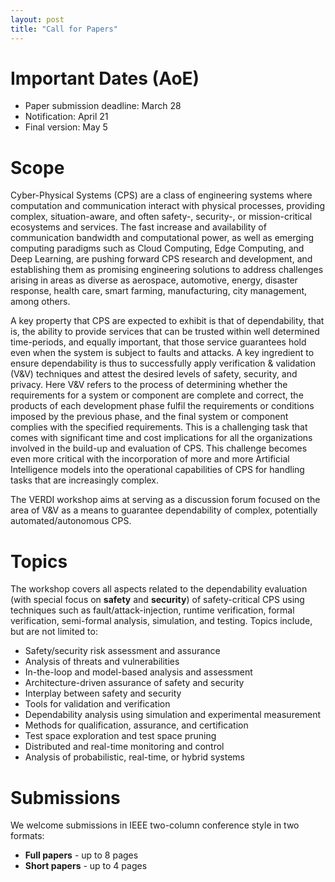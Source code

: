 ```yaml
---
layout: post
title: "Call for Papers"
---
```




# Important Dates (AoE)

  - Paper submission deadline: March 28
  - Notification: April 21
  - Final version: May 5


<!-- # Invited Speakers

  - ...
 -->

# Scope

Cyber-Physical Systems (CPS) are a class of engineering systems where computation and communication interact with physical processes, providing complex, situation-aware, and often safety-, security-, or mission-critical ecosystems and services. The fast increase and availability of communication bandwidth and computational power, as well as emerging computing paradigms such as Cloud Computing, Edge Computing, and Deep Learning, are pushing forward CPS research and development, and establishing them as promising engineering solutions to address challenges arising in areas as diverse as aerospace, automotive, energy, disaster response, health care, smart farming, manufacturing, city management, among others.

A key property that CPS are expected to exhibit is that of dependability, that is, the ability to provide services that can be trusted within well determined time-periods, and equally important, that those service guarantees hold even when the system is subject to faults and attacks. A key ingredient to ensure dependability is thus to successfully apply verification & validation (V&V) techniques and attest the desired levels of safety, security, and privacy. Here V&V refers to the process of determining whether the requirements for a system or component are complete and correct, the products of each development phase fulfil the requirements or conditions imposed by the previous phase, and the final system or component complies with the specified requirements.  This is a challenging task that comes with significant time and cost implications for all the organizations involved in the build-up and evaluation of CPS. This challenge becomes even more critical with the incorporation of more and more Artificial Intelligence models into the operational capabilities of CPS for handling tasks that are increasingly complex.

The VERDI workshop aims at serving as a discussion forum focused on the area of V&V as a means to guarantee dependability of complex, potentially automated/autonomous CPS. 


# Topics

The workshop covers all aspects related to the dependability evaluation (with special focus on __safety__ and __security__) of safety-critical CPS using techniques such as fault/attack-injection, runtime verification, formal verification, semi-formal analysis, simulation, and testing. Topics include, but are not limited to:

 - Safety/security risk assessment and assurance
 - Analysis of threats and vulnerabilities
 - In-the-loop and model-based analysis and assessment
 - Architecture-driven assurance of safety and security
 - Interplay between safety and security
 - Tools for validation and verification
 - Dependability analysis using simulation and experimental measurement
 - Methods for qualification, assurance, and certification
 - Test space exploration and test space pruning
 - Distributed and real-time monitoring and control
 - Analysis of probabilistic, real-time, or hybrid systems


# Submissions

We welcome submissions in IEEE two-column conference style in two formats:

  - __Full papers__ - up to 8 pages
  - __Short papers__ - up to 4 pages

<!-- Accepted papers from both categories will be published by ..., in the ... series.  -->
<!-- The page limit excludes references and appendices. -->
<!-- Papers should
be prepared in LaTeX, adhering to the ... format and Guidelines. For
further information please visit ...
 -->

<!-- 
Please use the easychair link below to submit your paper:
  
- [https://easychair.org/conferences/?conf=verdi2023](https://easychair.org/conferences/?conf=facs2022){:target="_blank"}
 -->

<!-- All submissions in categories __A__ and __B__ must be original, unpublished,
and not submitted concurrently for publication elsewhere...
 -->